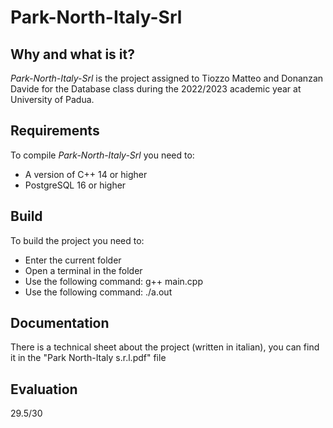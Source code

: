 # Park-North-Italy-Srl

## Why and what is it?

*Park-North-Italy-Srl* is the project assigned to Tiozzo Matteo and Donanzan Davide for the Database class during the 2022/2023 academic year at University of Padua. 

## Requirements

To compile *Park-North-Italy-Srl* you need to:
+ A version of C++ 14 or higher
+ PostgreSQL 16 or higher

## Build

To build the project you need to:
+ Enter the current folder
+ Open a terminal in the folder
+ Use the following command: g++ main.cpp
+ Use the following command: ./a.out

## Documentation

There is a technical sheet about the project (written in italian), you can find it in the "Park North-Italy s.r.l.pdf" file

## Evaluation

29.5/30
